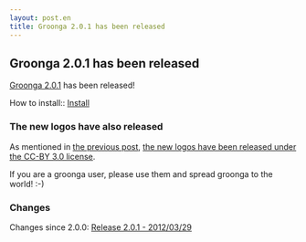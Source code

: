 ```yaml
---
layout: post.en
title: Groonga 2.0.1 has been released
---
```


## Groonga 2.0.1 has been released

[Groonga 2.0.1](/docs/news.html#release-2-0-1) has been released!

How to install:: [Install](/docs/install.html)

### The new logos have also released

As mentioned in [the previous post](/en/blog/2012/03/29/logo.html), [the new logos have been released under the CC-BY 3.0 license](/logo/).

If you are a groonga user, please use them and spread groonga to the world! :-)

### Changes

Changes since 2.0.0: [Release 2.0.1 - 2012/03/29](/docs/news.html#release-2-0-1)
